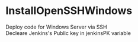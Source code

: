 # InstallOpenSSHWindows
Deploy code for Windows Server via SSH  
Decleare Jenkins's Public key in jenkinsPK variable
